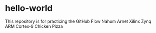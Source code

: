 # hello-world
This repository is for practicing the GitHub Flow
Nahum Arnet
Xilinx Zynq ARM Cortex-9
Chicken Pizza
